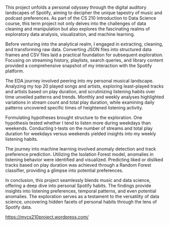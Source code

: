 This project unfolds a personal odyssey through the digital auditory landscapes of Spotify, aiming to decipher the unique tapestry of music and podcast preferences. As part of the CS 210 Introduction to Data Science course, this term project not only delves into the challenges of data cleaning and manipulation but also explores the fascinating realms of exploratory data analysis, visualization, and machine learning.

Before venturing into the analytical realm, I engaged in extracting, cleaning, and transforming raw data. Converting JSON files into structured data frames and CSV files laid a practical foundation for subsequent exploration. Focusing on streaming history, playlists, search queries, and library content provided a comprehensive snapshot of my interaction with the Spotify platform.

The EDA journey involved peering into my personal musical landscape. Analyzing my top 20 played songs and artists, exploring least-played tracks and artists based on play duration, and scrutinizing listening habits over time unveiled patterns and trends. Monthly and weekly analyses highlighted variations in stream count and total play duration, while examining daily patterns uncovered specific times of heightened listening activity.

Formulating hypotheses brought structure to the exploration. One hypothesis tested whether I tend to listen more during weekdays than weekends. Conducting t-tests on the number of streams and total play duration for weekdays versus weekends yielded insights into my weekly listening habits.

The journey into machine learning involved anomaly detection and track preference prediction. Utilizing the Isolation Forest model, anomalies in listening behavior were identified and visualized. Predicting liked or disliked tracks based on play duration was achieved through a Random Forest classifier, providing a glimpse into potential preferences.

In conclusion, this project seamlessly blends music and data science, offering a deep dive into personal Spotify habits. The findings provide insights into listening preferences, temporal patterns, and even potential anomalies. The exploration serves as a testament to the versatility of data science, uncovering hidden facets of personal habits through the lens of Spotify data.

https://mycs210project.wordpress.com/
